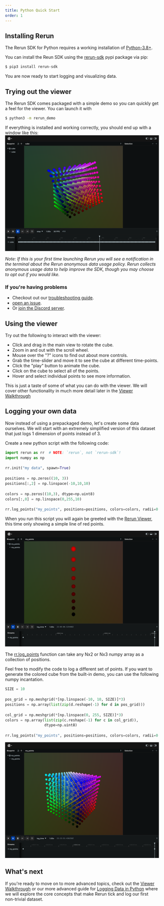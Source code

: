 ```yaml
---
title: Python Quick Start
order: 1
---
```


## Installing Rerun

The Rerun SDK for Python requires a working installation of [Python-3.8+](https://www.python.org/).

You can install the Reun SDK using the [rerun-sdk](https://pypi.org/project/rerun-sdk/) pypi package via pip:
```bash
$ pip3 install rerun-sdk
```

You are now ready to start logging and visualizing data.

## Trying out the viewer

The Rerun SDK comes packaged with a simple demo so you can quickly get a feel for the viewer. You can launch it with
```bash
$ python3 -m rerun_demo
```

If everything is installed and working correctly, you should end up with a window like this:
![Colored Cube](/docs-media/quickstart0_cube.png)

*Note: If this is your first time launching Rerun you will see a notification in the terminal about the Rerun anonymous
data usage policy. Rerun collects anonymous usage data to help improve the SDK, though you may choose to opt out if you
would like.*

### If you're having problems
 * Checkout out our [troubleshooting guide](troubleshooting.md).
 * [open an issue](https://github.com/rerun-io/rerun/issues/new/choose).
 * Or [join the Discord server](https://discord.gg/PXtCgFBSmH).

## Using the viewer
Try out the following to interact with the viewer:
 * Click and drag in the main view to rotate the cube.
 * Zoom in and out with the scroll wheel.
 * Mouse over the "?" icons to find out about more controls.
 * Grab the time-slider and move it to see the cube at different time-points.
 * Click the "play" button to animate the cube.
 * Click on the cube to select all of the points.
 * Hover and select individual points to see more information.

This is just a taste of some of what you can do with the viewer. We will cover other functionality in much
more detail later in the [Viewer Walkthrough](viewer-walkthrough.md)

## Logging your own data
Now instead of using a prepackaged demo, let's create some data ourselves. We will start with an
extremely simplified version of this dataset that just logs 1 dimension of points instead of 3.

Create a new python script with the following code:
```python
import rerun as rr  # NOTE: `rerun`, not `rerun-sdk`!
import numpy as np

rr.init("my data", spawn=True)

positions = np.zeros((10, 3))
positions[:,2] = np.linspace(-10,10,10)

colors = np.zeros((10,3), dtype=np.uint8)
colors[:,0] = np.linspace(0,255,10)

rr.log_points("my_points", positions=positions, colors=colors, radii=0.5)
```

When you run this script you will again be greeted with the [Rerun Viewer](../reference/viewer/overview.md), this time
only showing a simple line of red points.

![Simple Line](/docs-media/quickstart1_line.png)

The [rr.log_points](https://ref.rerun.io/docs/python/latest/common/spatial_primitives/#rerun.log_points) function can
take any Nx2 or Nx3 numpy array as a collection of positions.

Feel free to modify the code to log a different set of points. If you want to generate the colored cube from the
built-in demo, you can use the following numpy incantation.
```python
SIZE = 10

pos_grid = np.meshgrid(*[np.linspace(-10, 10, SIZE)]*3)
positions = np.array(list(zip(d.reshape(-1) for d in pos_grid)))

col_grid = np.meshgrid(*[np.linspace(0, 255, SIZE)]*3)
colors = np.array(list(zip(c.reshape(-1) for c in col_grid)),
                  dtype=np.uint8)

rr.log_points("my_points", positions=positions, colors=colors, radii=0.5)
```

![Simple Cube](/docs-media/quickstart2_simple_cube.png)

## What's next

If you're ready to move on to more advanced topics, check out the [Viewer Walkthrough](viewer-walkthrough.md) or our
more advanced guide for [Logging Data in Python](logging-python.md) where we will explore the core concepts that make
Rerun tick and log our first non-trivial dataset.
